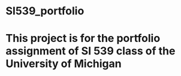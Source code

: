 # SI539_portfolio
# This project is for the portfolio assignment of SI 539 class of the University of Michigan
